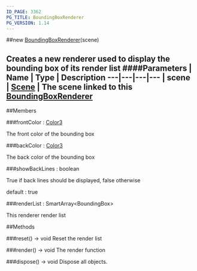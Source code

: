 ```yaml
---
ID_PAGE: 3362
PG_TITLE: BoundingBoxRenderer
PG_VERSION: 1.14
---
```

##new [BoundingBoxRenderer](page.php?p=3362)(scene)

Creates a new renderer used to display the bounding box of its render list
####Parameters
 | Name | Type | Description
---|---|---|---
 | scene | [Scene](page.php?p=3274) | The scene linked to this [BoundingBoxRenderer](page.php?p=3362)
---

##Members

###frontColor : [Color3](page.php?p=3324)


The front color of the bounding box

###backColor : [Color3](page.php?p=3324)


The back color of the bounding box

###showBackLines : boolean


True if back lines should be displayed, false otherwise

default : true

###renderList : SmartArray&lt;BoundingBox&gt;


This renderer render list



##Methods

###reset() &rarr; void
Reset the render list


###render() &rarr; void
The render function


###dispose() &rarr; void
Dispose all objects.

